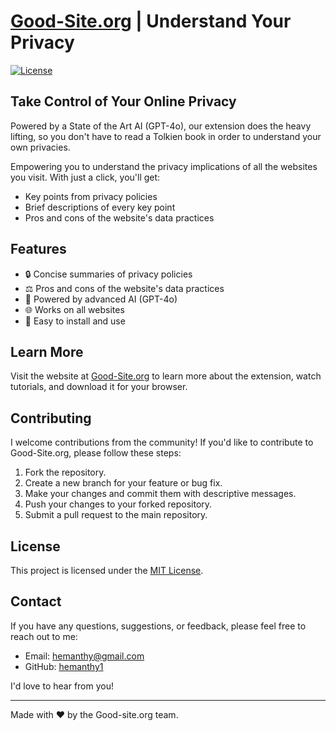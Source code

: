 # [Good-Site.org](https://www.good-site.org) | Understand Your Privacy

[![License](https://img.shields.io/badge/license-MIT-blue.svg)](LICENSE)

## Take Control of Your Online Privacy

Powered by a State of the Art AI (GPT-4o), our extension does the heavy lifting, so you don't have to read a Tolkien book in order to understand your own privacies.

Empowering you to understand the privacy implications of all the websites you visit. With just a click, you'll get:

- Key points from privacy policies
- Brief descriptions of every key point
- Pros and cons of the website's data practices

## Features

- 🔒 Concise summaries of privacy policies
- ⚖️ Pros and cons of the website's data practices
- 🚀 Powered by advanced AI (GPT-4o)
- 🌐 Works on all websites
- 🧩 Easy to install and use

## Learn More

Visit the website at [Good-Site.org](https://www.good-site.org) to learn more about the extension, watch tutorials, and download it for your browser.

## Contributing

I welcome contributions from the community! If you'd like to contribute to Good-Site.org, please follow these steps:

1. Fork the repository.
2. Create a new branch for your feature or bug fix.
3. Make your changes and commit them with descriptive messages.
4. Push your changes to your forked repository.
5. Submit a pull request to the main repository.

## License

This project is licensed under the [MIT License](LICENSE).

## Contact

If you have any questions, suggestions, or feedback, please feel free to reach out to me:

- Email: hemanthy@gmail.com
- GitHub: [hemanthy1](https://github.com/hemanthy1)

I'd love to hear from you!

---

Made with ❤️ by the Good-site.org team.
